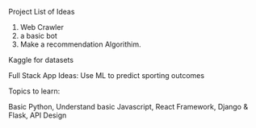Project List of Ideas

1. Web Crawler
2. a basic bot
3. Make a recommendation Algorithim. 

Kaggle for datasets

Full Stack App Ideas:
Use ML to predict sporting outcomes

Topics to learn:

Basic Python, 
Understand basic Javascript, 
React Framework, 
Django & Flask, 
API Design



